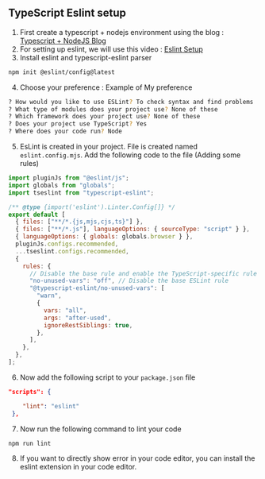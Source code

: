 ## TypeScript Eslint setup

1. First create a typescript + nodejs environment using the blog : [Typescript + NodeJS Blog](https://khalilstemmler.com/blogs/typescript/node-starter-project/)
2. For setting up eslint, we will use this video : [Eslint Setup](https://www.youtube.com/watch?v=eieTlMwCwWU)
3. Install eslint and typescript-eslint parser

```bash
npm init @eslint/config@latest
```

4. Choose your preference : Example of My preference

```bash
? How would you like to use ESLint? To check syntax and find problems
? What type of modules does your project use? None of these
? Which framework does your project use? None of these
? Does your project use TypeScript? Yes
? Where does your code run? Node
```

5. EsLint is created in your project. File is created named `eslint.config.mjs`. Add the following code to the file (Adding some rules)

```javascript
import pluginJs from "@eslint/js";
import globals from "globals";
import tseslint from "typescript-eslint";

/** @type {import('eslint').Linter.Config[]} */
export default [
  { files: ["**/*.{js,mjs,cjs,ts}"] },
  { files: ["**/*.js"], languageOptions: { sourceType: "script" } },
  { languageOptions: { globals: globals.browser } },
  pluginJs.configs.recommended,
  ...tseslint.configs.recommended,
  {
    rules: {
      // Disable the base rule and enable the TypeScript-specific rule
      "no-unused-vars": "off", // Disable the base ESLint rule
      "@typescript-eslint/no-unused-vars": [
        "warn",
        {
          vars: "all",
          args: "after-used",
          ignoreRestSiblings: true,
        },
      ],
    },
  },
];
```

6. Now add the following script to your `package.json` file

```json
"scripts": {

    "lint": "eslint"
 },
```

7. Now run the following command to lint your code

```bash
npm run lint
```

8. If you want to directly show error in your code editor, you can install the eslint extension in your code editor.

